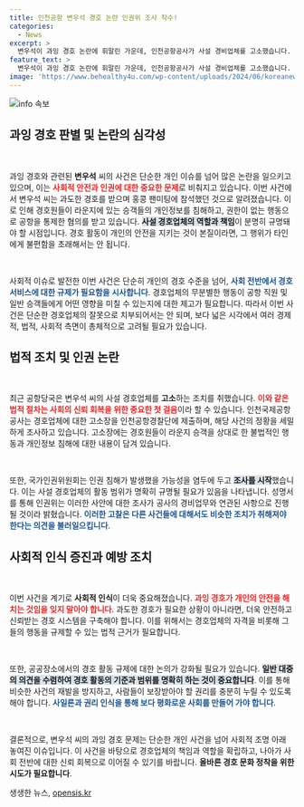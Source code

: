 ```yaml
---
title: 인천공항 변우석 경호 논란 인권위 조사 착수!
categories:
  - News
excerpt: >
  변우석이 과잉 경호 논란에 휘말린 가운데, 인천공항공사가 사설 경비업체를 고소했습니다. 경찰과 인권위도 조사가 진행 중인 상황, 과연 변우석의 아시아 팬미팅에서 무슨 일이 있었던 걸까요? 클릭해서 확인하세요!
feature_text: >
  변우석이 과잉 경호 논란에 휘말린 가운데, 인천공항공사가 사설 경비업체를 고소했습니다. 경찰과 인권위도 조사가 진행 중인 상황, 과연 변우석의 아시아 팬미팅에서 무슨 일이 있었던 걸까요? 클릭해서 확인하세요!
image: 'https://www.behealthy4u.com/wp-content/uploads/2024/06/koreanews.jpg'
---
```


<p><img src="https://www.behealthy4u.com/wp-content/uploads/2024/06/koreanews.jpg" alt="info 속보" /></p>

<h2 data-ke-size="size26">과잉 경호 판별 및 논란의 심각성</h2>

<p data-ke-size="size16">&nbsp;</p>

<p>과잉 경호와 관련된 <b>변우석</b> 씨의 사건은 단순한 개인 이슈를 넘어 많은 논란을 일으키고 있으며, 이는 <b><span style="color: #ee2323;">사회적 안전과 인권에 대한 중요한 문제</span></b>로 비춰지고 있습니다. 이번 사건에서 변우석 씨는 과도한 경호를 받으며 홍콩 팬미팅에 참석했던 것으로 알려졌습니다. 이로 인해 경호원들이 라운지에 있는 승객들의 개인정보를 침해하고, 권한이 없는 행동으로 공항을 통제한 혐의를 받고 있습니다. <b><span style="background-color: #21538527;">사설 경호업체의 역할과 책임</span></b>이 분명히 규명돼야 할 시점입니다. 경호 활동이 개인의 안전을 지키는 것이 본질이라면, 그 행위가 타인에게 불편함을 초래해서는 안 됩니다. </p>

<p data-ke-size="size16">&nbsp;</p>

<p>사회적 이슈로 발전한 이번 사건은 단순히 개인의 경호 수준을 넘어, <b><span style="color: #1a5490;">사회 전반에서 경호 서비스에 대한 규제가 필요함을 시사합니다</span></b>. 경호업체의 무분별한 행동이 공항 직원 및 일반 승객들에게 어떤 영향을 미칠 수 있는지에 대한 제고가 필요합니다. 따라서 이번 사건은 단순한 경호업체의 잘못으로 치부되어서는 안 되며, 보다 넓은 시각에서 여러 경제적, 법적, 사회적 측면이 총체적으로 고려될 필요가 있습니다.</p>

<h2 data-ke-size="size26">법적 조치 및 인권 논란</h2>

<p data-ke-size="size16">&nbsp;</p>

<p>최근 공항당국은 변우석 씨의 사설 경호업체를 <b>고소</b>하는 조치를 취했습니다. <b><span style="color: #ee2323;">이와 같은 법적 절차는 사회의 신뢰 회복을 위한 중요한 첫 걸음</span></b>이라 할 수 있습니다. 인천국제공항공사는 경호업체에 대한 고소장을 인천공항경찰단에 제출하며, 해당 사건의 정황을 세밀하게 조사하고 있습니다. 고소장에는 경호원들이 라운지 승객을 상대로 한 불법적인 행동과 개인정보 침해에 대한 내용이 담겨 있습니다.</p>

<p data-ke-size="size16">&nbsp;</p>

<p>또한, 국가인권위원회는 인권 침해가 발생했을 가능성을 염두에 두고 <b><span style="background-color: #21538527;">조사를 시작</span></b>했습니다. 이는 사설 경호업체의 활동 범위가 명확히 규명될 필요가 있음을 나타냅니다. 성명서를 통해 인권위는 이러한 사안에 대한 조사가 공사의 경비업무와 연관된 사항으로 진행될 것이라 밝혔습니다. <b><span style="color: #1a5490;">이러한 고찰은 다른 사건들에 대해서도 비슷한 조치가 취해져야 한다는 의견을 불러일으킵니다</span></b>.</p>

<h2 data-ke-size="size26">사회적 인식 증진과 예방 조치</h2>

<p data-ke-size="size16">&nbsp;</p>

<p>이번 사건을 계기로 <b>사회적 인식</b>이 더욱 중요해졌습니다. <b><span style="color: #ee2323;">과잉 경호가 개인의 안전을 해치는 것임을 잊지 말아야 합니다</span></b>. 과도한 경호가 필요한 상황이 아니라면, 더욱 안전하고 신뢰받는 경호 시스템을 구축해야 합니다. 이를 위해서는 경호업체의 자격을 비롯해 그들의 행동을 규제할 수 있는 법적 근거가 필요합니다.</p>

<p data-ke-size="size16">&nbsp;</p>

<p>또한, 공공장소에서의 경호 활동 규제에 대한 논의가 강화될 필요가 있습니다. <b><span style="background-color: #21538527;">일반 대중의 의견을 수렴하여 경호 활동의 기준과 범위를 명확히 하는 것이 중요합니다</span></b>. 이를 통해 비슷한 사건의 재발을 방지하고, 사람들이 보장받아야 할 권리를 충분히 누릴 수 있도록 해야 합니다. <b><span style="color: #1a5490;">사일론과 권리 인식을 통해 보다 평화로운 사회를 만들어 가야 합니다</span></b>.</p>

<p data-ke-size="size16">&nbsp;</p>

<p>결론적으로, 변우석 씨의 과잉 경호 문제는 단순한 개인 사건을 넘어 사회적 조명 아래 놓여진 이슈입니다. 이 사건을 바탕으로 경호업체의 책임과 역할을 확립하고, 나아가 사회 전반에 대한 신뢰 회복으로 이어질 수 있기를 바랍니다. <b>올바른 경호 문화 정착을 위한 시도가 필요합니다</b>.</p>
생생한 뉴스, <a href="https://opensis.kr" rel="dofollow">opensis.kr</a>


